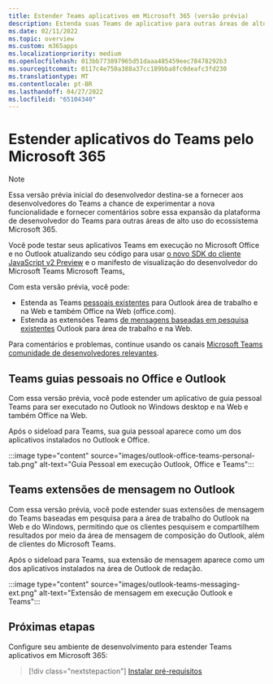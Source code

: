 ```yaml
---
title: Estender Teams aplicativos em Microsoft 365 (versão prévia)
description: Estenda suas Teams de aplicativo para outras áreas de alto uso Microsoft 365
ms.date: 02/11/2022
ms.topic: overview
ms.custom: m365apps
ms.localizationpriority: medium
ms.openlocfilehash: 013bb773897965d51daaa485459eec78478292b3
ms.sourcegitcommit: 0117c4e750a388a37cc189bba8fc0deafc3fd230
ms.translationtype: MT
ms.contentlocale: pt-BR
ms.lasthandoff: 04/27/2022
ms.locfileid: "65104340"
---
```

# <a name="extend-teams-apps-across-microsoft-365"></a>Estender aplicativos do Teams pelo Microsoft 365

> [!NOTE]
> Essa versão prévia inicial do desenvolvedor destina-se a fornecer aos desenvolvedores do Teams a chance de experimentar a nova funcionalidade e fornecer comentários [](/microsoftteams/platform/feedback) sobre essa expansão da plataforma de desenvolvedor do Teams para outras áreas de alto uso do ecossistema Microsoft 365.

Você pode testar seus aplicativos Teams em execução no Microsoft Office e no Outlook atualizando seu código para usar [o novo SDK do cliente JavaScript v2 Preview](using-teams-client-sdk-preview.md) e o manifesto de visualização do desenvolvedor do Microsoft Teams Microsoft Teams[.](../resources/schema/manifest-schema-dev-preview.md)

Com esta versão prévia, você pode:

- Estenda as Teams [pessoais existentes](/microsoftteams/platform/tabs/how-to/create-personal-tab) para Outlook área de trabalho e na Web e também Office na Web (office.com).
- Estenda as extensões Teams [de mensagens baseadas em pesquisa existentes](/microsoftteams/platform/messaging-extensions/how-to/search-commands/define-search-command) Outlook para área de trabalho e na Web.

Para comentários e problemas, continue usando os canais [Microsoft Teams comunidade de desenvolvedores relevantes](/microsoftteams/platform/feedback).

## <a name="teams-personal-tabs-in-office-and-outlook"></a>Teams guias pessoais no Office e Outlook

Com essa versão prévia, você pode estender um aplicativo de guia pessoal Teams para ser executado no Outlook no Windows desktop e na Web e também Office na Web.

Após o sideload para Teams, sua guia pessoal aparece como um dos aplicativos instalados no Outlook e Office.

:::image type="content" source="images/outlook-office-teams-personal-tab.png" alt-text="Guia Pessoal em execução Outlook, Office e Teams":::

## <a name="teams-message-extensions-in-outlook"></a>Teams extensões de mensagem no Outlook

Com essa versão prévia, você pode estender suas extensões de mensagem do Teams baseadas em pesquisa para a área de trabalho do Outlook na Web e do Windows, permitindo que os clientes pesquisem e compartilhem resultados por meio da área de mensagem de composição do Outlook, além de clientes do Microsoft Teams.

Após o sideload para Teams, sua extensão de mensagem aparece como um dos aplicativos instalados na área de Outlook de redação.

:::image type="content" source="images/outlook-teams-messaging-ext.png" alt-text="Extensão de mensagem em execução Outlook e Teams":::

## <a name="next-steps"></a>Próximas etapas

Configure seu ambiente de desenvolvimento para estender Teams aplicativos em Microsoft 365:

> [!div class="nextstepaction"]
> [Instalar pré-requisitos](prerequisites.md)

